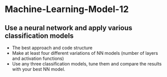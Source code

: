 # Machine-Learning-Model-12
## **Use a neural network and apply various classification models**

* The best approach and code structure
* Make at least four different variations of NN models (number of layers and activation functions)
* Use any three classification models, tune them and compare the results with your best NN model.


